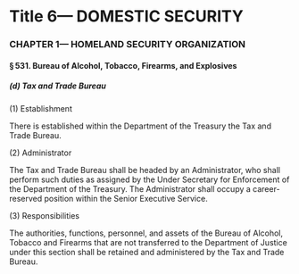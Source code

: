 
# Title 6— DOMESTIC SECURITY
### CHAPTER 1— HOMELAND SECURITY ORGANIZATION
#### § 531. Bureau of Alcohol, Tobacco, Firearms, and Explosives
##### (d) Tax and Trade Bureau

(1) Establishment

There is established within the Department of the Treasury the Tax and Trade Bureau.

(2) Administrator

The Tax and Trade Bureau shall be headed by an Administrator, who shall perform such duties as assigned by the Under Secretary for Enforcement of the Department of the Treasury. The Administrator shall occupy a career-reserved position within the Senior Executive Service.

(3) Responsibilities

The authorities, functions, personnel, and assets of the Bureau of Alcohol, Tobacco and Firearms that are not transferred to the Department of Justice under this section shall be retained and administered by the Tax and Trade Bureau.
